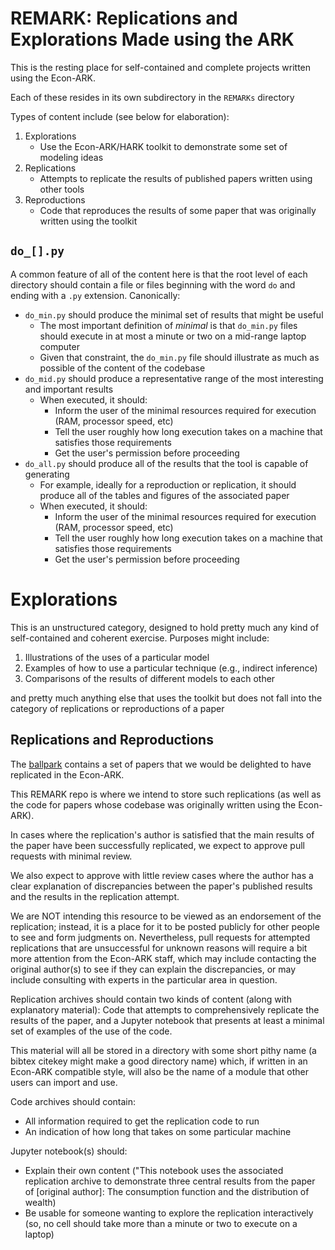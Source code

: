 # REMARK: Replications and Explorations Made using the ARK

This is the resting place for self-contained and complete projects written using the Econ-ARK.

Each of these resides in its own subdirectory in the `REMARKs` directory

Types of content include (see below for elaboration):

1. Explorations
   * Use the Econ-ARK/HARK toolkit to demonstrate some set of modeling ideas 
1. Replications
   * Attempts to replicate the results of published papers written using other tools
1. Reproductions
   * Code that reproduces the results of some paper that was originally written using the toolkit

## `do_[].py`

A common feature of all of the content here is that the root level of each directory should contain a file or files beginning with the word `do` and ending with a `.py` extension. Canonically:

* `do_min.py` should produce the minimal set of results that might be useful
   * The most important definition of _minimal_ is that `do_min.py` files should execute in at most a minute or two on a mid-range laptop computer
   * Given that constraint, the `do_min.py` file should illustrate as much as possible of the content of the codebase
* `do_mid.py` should produce a representative range of the most interesting and important results
   * When executed, it should:
      * Inform the user of the minimal resources required for execution (RAM, processor speed, etc)
	  * Tell the user roughly how long execution takes on a machine that satisfies those requirements
	  * Get the user's permission before proceeding 
* `do_all.py` should produce all of the results that the tool is capable of generating
   * For example, ideally for a reproduction or replication, it should produce all of the tables and figures of the associated paper 
   * When executed, it should:
      * Inform the user of the minimal resources required for execution (RAM, processor speed, etc)
	  * Tell the user roughly how long execution takes on a machine that satisfies those requirements
	  * Get the user's permission before proceeding 

# Explorations

This is an unstructured category, designed to hold pretty much any kind of self-contained and coherent exercise. Purposes might include:

1. Illustrations of the uses of a particular model
1. Examples of how to use a particular technique (e.g., indirect inference)
1. Comparisons of the results of different models to each other 

and pretty much anything else that uses the toolkit but does not fall into the category of replications or reproductions of a paper

## Replications and Reproductions

The [ballpark](http://github.com/econ-ark/ballpark) contains a set of papers that we would be delighted to have replicated in the Econ-ARK. 

This REMARK repo is where we intend to store such replications (as well as the code for papers whose codebase was originally written using the Econ-ARK).

In cases where the replication's author is satisfied that the main results of the paper have been successfully replicated, we expect to approve pull requests with minimal review.

We also expect to approve with little review cases where the author has a clear explanation of discrepancies between the paper's published results and the results in the replication attempt. 

We are NOT intending this resource to be viewed as an endorsement of the replication; instead, it is a place for it to be posted publicly for other people to see and form judgments on. Nevertheless, pull requests for attempted replications that are unsuccessful for unknown reasons will require a bit more attention from the Econ-ARK staff, which may include contacting the original author(s) to see if they can explain the discrepancies, or may include consulting with experts in the particular area in question.

Replication archives should contain two kinds of content (along with explanatory material):
Code that attempts to comprehensively replicate the results of the paper, and a Jupyter notebook that presents at least a minimal set of examples of the use of the code.

This material will all be stored in a directory with some short pithy name (a bibtex citekey might make a good directory name) which, if written in an Econ-ARK compatible style, will also be the name of a module that other users can import and use.

Code archives should contain:
   * All information required to get the replication code to run
   * An indication of how long that takes on some particular machine
   
Jupyter notebook(s) should:
   * Explain their own content ("This notebook uses the associated replication archive to demonstrate three central results from the paper of [original author]: The consumption function and the distribution of wealth)
   * Be usable for someone wanting to explore the replication interactively (so, no cell should take more than a minute or two to execute on a laptop)
   

